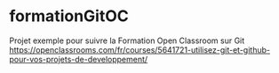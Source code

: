 # formationGitOC
Projet exemple pour suivre la Formation Open Classroom sur Git 
https://openclassrooms.com/fr/courses/5641721-utilisez-git-et-github-pour-vos-projets-de-developpement/
